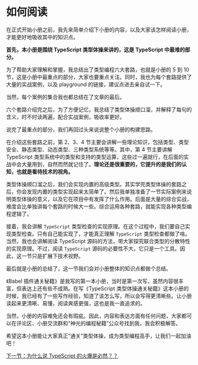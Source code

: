 # 如何阅读

在正式开始小册之前，我先来简单介绍下小册的内容，以及大家该怎样阅读小册，才能更好地吸收其中的知识点。



**首先，本小册是围绕 TypeScript 类型体操来讲的，这是 TypeScript 中最难的部分。**



为了帮助大家理解和掌握，我总结出了类型编程六大套路，也就是小册的 5 到 10 节，这是小册中最重点的部分，大家也要重点关注。同时，我也为每个套路提供了大量的实战案例，以及 playground 的链接，建议点进去亲自试一下。



当然，每个案例的集合我也都总结在了文章的最后。



六个套路介绍完之后，为了方便记忆，我总结了类型体操顺口溜，并解释了每句的含义，时不时读两遍，配合实战案例，吸收率更好。



说完了最重点的部分，我们再回过头来说说整个小册的构建思路。



在介绍这些套路之前，第 2、3、4 节主要会讲解一些理论知识，包括类型、类型安全、静态类型、动态类型、三种类型系统等等。其中，第 4 节主要讲解 TypeScript 类型系统中的类型和支持的类型运算，这些过一遍就行，在后面的实战中会大量用到，自然而然就记住了。**理论还是很重要的，它提升的是我们的认知，也就是看待技术的视角。**



类型体操顺口溜之后，我们会实现内置的高级类型。其实学完类型体操的套路之后，你会发现内置的类型实现起来太简单了。然后我单独准备了一节实际案例来说明类型体操的意义，以及它在项目中有发挥了什么作用。后面是大量的综合实战，难度会比单独讲每个套路的时候大一些。综合运用各种套路，就能实现各种类型编程逻辑了。



接着，我会讲解 `TypeScript` 类型检查的实现原理。在这个过程中，我们要自己实现类型检查。只有自己能实现了，才能真正理解 `TypeScript` 类型检查都做了啥。当然，我也会讲解阅读 TypeScript 源码的方法，带大家探究联合类型的分散特性的实现原理。不过，阅读 `TypeScript` 源码的必要性不大，它只是一个工具。因此，这一节只是扩展下技术视野。



最后就是小册的总结了，这一节我们会对小册整体的知识点都做个总结。



《Babel 插件通关秘籍》是我写的第一本小册，当时是第一次写，虽然内容很丰富，但表达上还有些不成熟。在写《TypeScript 类型体操通关秘籍》这本小册的时候，我已经有了一些写作经验，知道了该怎么写，所以会写得更清晰些。让小册读起来更清晰、易懂，阅读爽感更强，这也是我一直追求的。



当然，小册的内容难免还会有瑕疵。因此，内容和表达方面有任何问题，大家都可以在评论区、小册交流群和“神光的编程秘籍”公众号找到我，我会积极解答。



希望这本小册能让大家真正“通关”类型体操，成为类型编程高手，让我们一起加油吧！





[下一节：为什么说 TypeScript 的火爆是必然？？](./02.md)